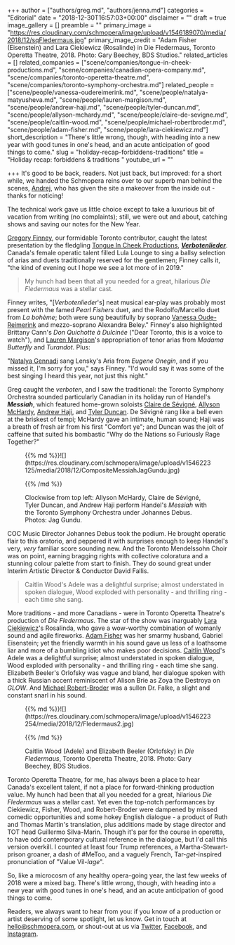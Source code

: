 +++
author = ["authors/greg.md", "authors/jenna.md"]
categories = "Editorial"
date = "2018-12-30T16:57:03+00:00"
disclaimer = ""
draft = true
image_gallery = []
preamble = ""
primary_image = "https://res.cloudinary.com/schmopera/image/upload/v1546189070/media/2018/12/sqFledermaus.jpg"
primary_image_credit = "Adam Fisher (Eisenstein) and Lara Ciekiewicz (Rosalinde) in Die Fledermaus, Toronto Operetta Theatre, 2018. Photo: Gary Beechey, BDS Studios."
related_articles = []
related_companies = ["scene/companies/tongue-in-cheek-productions.md", "scene/companies/canadian-opera-company.md", "scene/companies/toronto-operetta-theatre.md", "scene/companies/toronto-symphony-orchestra.md"]
related_people = ["scene/people/vanessa-oudereimerink.md", "scene/people/natalya-matyusheva.md", "scene/people/lauren-margison.md", "scene/people/andrew-haji.md", "scene/people/tyler-duncan.md", "scene/people/allyson-mchardy.md", "scene/people/claire-de-sevigne.md", "scene/people/caitlin-wood.md", "scene/people/michael-robertbroder.md", "scene/people/adam-fisher.md", "scene/people/lara-ciekiewicz.md"]
short_description = "There's little wrong, though, with heading into a new year with good tunes in one's head, and an acute anticipation of good things to come."
slug = "holiday-recap-forbiddens-traditions"
title = "Holiday recap: forbiddens & traditions "
youtube_url = ""

+++
It's good to be back, readers. Not just back, but improved: for a short while, we handed the Schmopera reins over to our superb man behind the scenes, [Andrej](https://twitter.com/dr_drej), who has given the site a makeover from the inside out - thanks for noticing!

The technical work gave us little choice except to take a luxurious bit of vacation from writing (no complaints); still, we were out and about, catching shows and saving our notes for the New Year.

[Gregory Finney](/authors/greg/), our formidable Toronto contributor, caught the latest presentation by the fledgling [Tongue In Cheek Productions](/scene/companies/tongue-in-cheek-productions/), [**_Verbotenlieder_**](/dont-miss-verbotenlieder/). Canada's female operatic talent filled Lula Lounge to sing a ballsy selection of arias and duets traditionally reserved for the gentlemen; Finney calls it, "the kind of evening out I hope we see a lot more of in 2019."

> My hunch had been that all you needed for a great, hilarious _Die Fledermaus_ was a stellar cast.

Finney writes, "\[_Verbotenlieder_'s\] neat musical ear-play was probably most present with the famed _Pearl Fishers_ duet, and the Rodolfo/Marcello duet from _La bohème_; both were sung beautifully by soprano [Vanessa Oude-Reimerink](/scene/people/vanessa-oude-reimerink/) and mezzo-soprano Alexandra Beley." Finney's also highlighted Brittany Cann's _Don Quichotte à Dulcinée_ ("Dear Toronto, this is a voice to watch"), and [Lauren Margison](/scene/people/lauren-margison/)'s appropriation of tenor arias from _Madama Butterfly_ and _Turandot_. Plus:

"[Natalya Gennadi](/scene/people/natalya-matyusheva/) sang Lensky's Aria from _Eugene Onegin_, and if you missed it, I'm sorry for you," says Finney. "I'd would say it was some of the best singing I heard this year, not just this night."

Greg caught the _verboten_, and I saw the traditional: the Toronto Symphony Orchestra sounded particularly Canadian in its holiday run of Handel's **_Messiah_**, which featured home-grown soloists [Claire de Sévigné](/claire-de-sevigne-sing-fast-high/), [Allyson McHardy](/scene/people/allyson-mchardy/), [Andrew Haji](/scene/people/andrew-haji/), and [Tyler Duncan](/scene/people/tyler-duncan/). De Sévigné rang like a bell even at the briskest of tempi; McHardy gave an intimate, human sound; Haji was a breath of fresh air from his first "Comfort ye"; and Duncan was the jolt of caffeine that suited his bombastic "Why do the Nations so Furiously Rage Together?"

<figure data-type="image">{{% md %}}![](https://res.cloudinary.com/schmopera/image/upload/v1546223125/media/2018/12/CompositeMessiahJagGundu.jpg)

{{% /md %}}<figcaption>Clockwise from top left: Allyson McHardy, Claire de Sévigné, Tyler Duncan, and Andrew Haji perform Handel's <em>Messiah</em> with the Toronto Symphony Orchestra under Johannes Debus. Photos: Jag Gundu.</figcaption></figure>

COC Music Director Johannes Debus took the podium. He brought operatic flair to this oratorio, and peppered it with surprises enough to keep Handel's very, _very_ familiar score sounding new. And the Toronto Mendelssohn Choir was on point, earning bragging rights with collective coloratura and a stunning colour palette from start to finish. They do sound great under Interim Artistic Director & Conductor David Fallis.

> Caitlin Wood's Adele was a delightful surprise; almost understated in spoken dialogue, Wood exploded with personality - and thrilling ring - each time she sang.

More traditions - and more Canadians - were in Toronto Operetta Theatre's production of _Die Fledermaus_. The star of the show was inarguably [Lara Ciekiewicz](/scene/people/lara-ciekiewicz/)'s Rosalinda, who gave a wow-worthy combination of womanly sound and agile fireworks. [Adam Fisher](/scene/people/adam-fisher/) was her smarmy husband, Gabriel Eisenstein; yet the friendly warmth in his sound gave us less of a loathsome liar and more of a bumbling idiot who makes poor decisions. [Caitlin Wood](/scene/people/caitlin-wood/)'s Adele was a delightful surprise; almost understated in spoken dialogue, Wood exploded with personality - and thrilling ring - each time she sang. Elizabeth Beeler's Orlofsky was vague and bland, her dialogue spoken with a thick Russian accent reminiscent of Alison Brie as Zoya the Destroya on _GLOW_. And [Michael Robert-Broder](/scene/people/michael-robert-broder/) was a sullen Dr. Falke, a slight and constant snarl in his sound.

<figure data-type="image">{{% md %}}![](https://res.cloudinary.com/schmopera/image/upload/v1546223254/media/2018/12/Fledermaus2.jpg)

{{% /md %}}<figcaption>Caitlin Wood (Adele) and Elizabeth Beeler (Orlofsky) in <em>Die Fledermaus</em>, Toronto Operetta Theatre, 2018. Photo: Gary Beechey, BDS Studios.</figcaption></figure>

Toronto Operetta Theatre, for me, has always been a place to hear Canada's excellent talent, if not a place for forward-thinking production value. My hunch had been that all you needed for a great, hilarious _Die Fledermaus_ was a stellar cast.  Yet even the top-notch performances by Ciekiewicz, Fisher, Wood, and Robert-Broder were dampened by missed comedic opportunities and some hokey English dialogue - a product of Ruth and Thomas Martin's translation, plus additions made by stage director and TOT head Guillermo Silva-Marin. Though it's par for the course in operetta, to have odd contemporary cultural reference in the dialogue, but I'd call this version overkill. I counted at least four Trump references, a Martha-Stewart-prison groaner, a dash of #MeToo, and a vaguely French, Tar-_get_-inspired pronunciation of "Value Vil-_lage_".

So, like a microcosm of any healthy opera-going year, the last few weeks of 2018 were a mixed bag. There's little wrong, though, with heading into a new year with good tunes in one's head, and an acute anticipation of good things to come.

Readers, we always want to hear from you: if you know of a production or artist deserving of some spotlight, let us know. Get in touch at [hello@schmopera.com](mailto:hello@schmopera.com), or shout-out at us via [Twitter](https://twitter.com/Schmopera), [Facebook](https://www.facebook.com/schmopera/), and [Instagram](https://www.instagram.com/schmopera/).